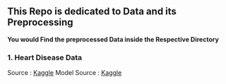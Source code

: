 ## This Repo is dedicated to Data and its Preprocessing ##
**You would Find the preprocessed Data inside the Respective Directory**
### 1. Heart Disease Data ###
   Source : [Kaggle](https://www.kaggle.com/datasets/dileep070/heart-disease-prediction-using-logistic-regression)
   Model Source : [Kaggle](https://www.kaggle.com/code/se00n00/heart-disease-eda-prediction-87-3-accuracy/notebook)
